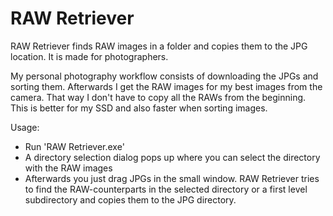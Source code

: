 # RAW Retriever

RAW Retriever finds RAW images in a folder and copies them to the JPG location. It is made for photographers.

My personal photography workflow consists of downloading the JPGs and sorting them.
Afterwards I get the RAW images for my best images from the camera. That way I don't have to copy all the RAWs from the beginning.
This is better for my SSD and also faster when sorting images.

Usage:
- Run 'RAW Retriever.exe'
- A directory selection dialog pops up where you can select the directory with the RAW images
- Afterwards you just drag JPGs in the small window.
RAW Retriever tries to find the RAW-counterparts in the selected directory or a first level subdirectory and copies them to the JPG directory.